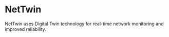 # NetTwin
NetTwin uses Digital Twin technology for real-time network monitoring and improved reliability.
